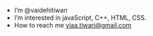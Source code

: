 - I’m @vaidehitiwari
- I’m interested in javaScript, C++, HTML, CSS.
- How to reach me viaa.tiwari@gmail.com

<!---
vaidehitiwari/vaidehitiwari is a ✨ special ✨ repository because its `README.md` (this file) appears on your GitHub profile.
You can click the Preview link to take a look at your changes.
--->
